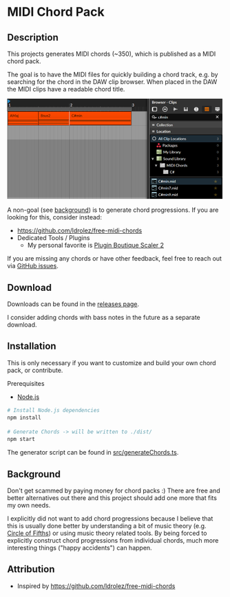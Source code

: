 # MIDI Chord Pack

## Description

This projects generates MIDI chords (~350), which is published as a MIDI chord pack.

The goal is to have the MIDI files for quickly building a chord track, e.g. by searching for the chord in the DAW clip browser. When placed in the DAW the MIDI clips have a readable chord title.

<img src="./assets/bitwig-example.png" width="500" title="Bitwig for a 'chord track' and use of the clip browser" />

A non-goal (see [background](#background)) is to generate chord progressions. If you are looking for this, consider instead:

* https://github.com/ldrolez/free-midi-chords
* Dedicated Tools / Plugins
    * My personal favorite is [Plugin Boutique Scaler 2](https://www.pluginboutique.com/meta_products/6414)

If you are missing any chords or have other feedback, feel free to reach out via [GitHub issues](https://github.com/Fannon/midi-chord-pack/issues).

## Download

Downloads can be found in the [releases page](https://github.com/Fannon/midi-chords/releases).

I consider adding chords with bass notes in the future as a separate download.

## Installation

This is only necessary if you want to customize and build your own chord pack, or contribute.

Prerequisites
* [Node.js](https://nodejs.org/en/)

```bash
# Install Node.js dependencies
npm install

# Generate Chords -> will be written to ./dist/
npm start
```

The generator script can be found in [src/generateChords.ts](./src/generateChords.ts).

## Background

Don't get scammed by paying money for chord packs :) 
There are free and better alternatives out there and this project should add one more that fits my own needs. 

I explicitly did not want to add chord progressions because I believe that this is usually done better by understanding a bit of music theory (e.g. [Circle of Fifths](https://en.wikipedia.org/wiki/Circle_of_fifths)) or using music theory related tools. By being forced to explicitly construct chord progressions from individual chords, much more interesting things ("happy accidents") can happen.

## Attribution 

* Inspired by https://github.com/ldrolez/free-midi-chords 
